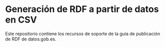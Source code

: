 # Generación de RDF a partir de datos en CSV
Este repositorio contiene los recursos de soporte de la guía de publicación de RDF de datos.gob.es.
